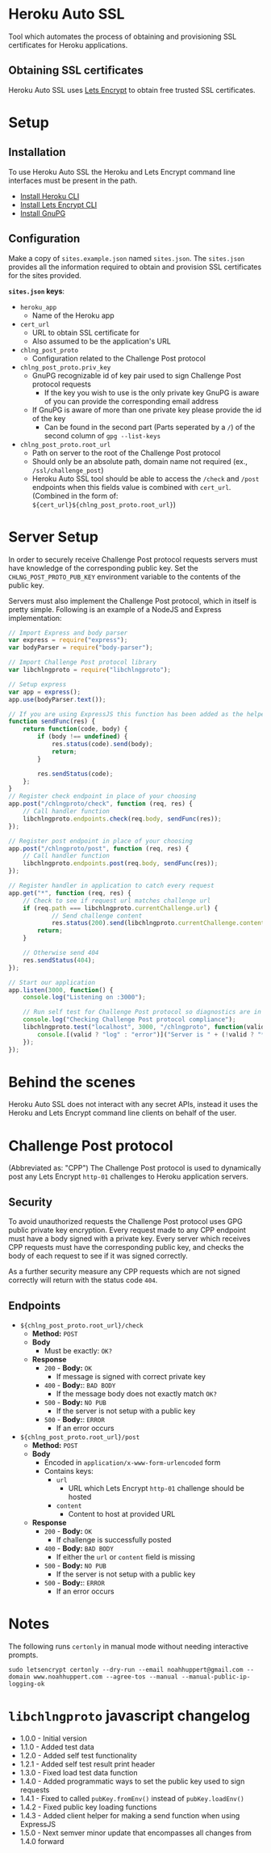 # Heroku Auto SSL
Tool which automates the process of obtaining and provisioning SSL certificates for Heroku applications.

## Obtaining SSL certificates
Heroku Auto SSL uses [Lets Encrypt](https://letsencrypt.org/) to obtain free trusted SSL certificates.

# Setup
## Installation
To use Heroku Auto SSL the Heroku and Lets Encrypt command line interfaces must be present in the path.

- [Install Heroku CLI](https://devcenter.heroku.com/articles/heroku-command-line)
- [Install Lets Encrypt CLI](https://certbot.eff.org)
- [Install GnuPG](https://www.gnupg.org/download/index.html)

## Configuration
Make a copy of `sites.example.json` named `sites.json`.
The `sites.json` provides all the information required to obtain and provision SSL certificates for the sites provided.

**`sites.json` keys**:
- `heroku_app`
    - Name of the Heroku app
- `cert_url`
    - URL to obtain SSL certificate for
    - Also assumed to be the application's URL
- `chlng_post_proto`
    - Configuration related to the Challenge Post protocol
- `chlng_post_proto.priv_key`
    - GnuPG recognizable id of key pair used to sign Challenge Post protocol requests
        - If the key you wish to use is the only private key GnuPG is aware of you can provide the corresponding email address
	- If GnuPG is aware of more than one private key please provide the id of the key
	    - Can be found in the second part (Parts seperated by a `/`) of the second column of `gpg --list-keys`
- `chlng_post_proto.root_url`
    - Path on server to the root of the Challenge Post protocol
    - Should only be an absolute path, domain name not required (ex., `/ssl/challenge_post`)
    - Heroku Auto SSL tool should be able to access the `/check` and `/post` endpoints when this fields value is
    combined with `cert_url`. (Combined in the form of: `${cert_url}${chlng_post_proto.root_url}`)

# Server Setup
In order to securely receive Challenge Post protocol requests servers must have knowledge of the corresponding public
key. Set the `CHLNG_POST_PROTO_PUB_KEY` environment variable to the contents of the public key.

Servers must also implement the Challenge Post protocol, which in itself is pretty simple. Following is an example of a
NodeJS and Express implementation:

```js
// Import Express and body parser
var express = require("express");
var bodyParser = require("body-parser");

// Import Challenge Post protocol library
var libchlngproto = require("libchlngproto");

// Setup express
var app = express();
app.use(bodyParser.text());

// If you are using ExpressJS this function has been added as the helper `libchlngproto.clientHelpers.makeSendFuncExpress(res)`.
function sendFunc(res) {
	return function(code, body) {
		if (body !== undefined) {
			res.status(code).send(body);
			return;
		}

		res.sendStatus(code);
	};
}
// Register check endpoint in place of your choosing
app.post("/chlngproto/check", function (req, res) {
    // Call handler function
    libchlngproto.endpoints.check(req.body, sendFunc(res));
});

// Register post endpoint in place of your choosing
app.post("/chlngproto/post", function (req, res) {
    // Call handler function
    libchlngproto.endpoints.post(req.body, sendFunc(res));
});

// Register handler in application to catch every request
app.get("*", function (req, res) {
    // Check to see if request url matches challenge url
    if (req.path === libchlngproto.currentChallenge.url) {
            // Send challenge content
            res.status(200).send(libchlngproto.currentChallenge.content);
	    return;
    }

    // Otherwise send 404
    res.sendStatus(404);
});

// Start our application
app.listen(3000, function() {
	console.log("Listening on :3000");

	// Run self test for Challenge Post protocol so diagnostics are in log for future use
	console.log("Checking Challenge Post protocol compliance");
	libchlngproto.test("localhost", 3000, "/chlngproto", function(valid, results) {
        console.[(valid ? "log" : "error")]("Server is " + (!valid ? "**not** " : "") + "Challenge Post protocol compliant");
	});
});
```

# Behind the scenes
Heroku Auto SSL does not interact with any secret APIs, instead it uses the Heroku and Lets Encrypt command line
clients on behalf of the user.

# Challenge Post protocol
(Abbreviated as: "CPP")
The Challenge Post protocol is used to dynamically post any Lets Encrypt `http-01` challenges to Heroku application
servers.

## Security
To avoid unauthorized requests the Challenge Post protocol uses GPG public private key encryption. Every request made to
any CPP endpoint must have a body signed with a private key. Every server which receives CPP requests must have the
corresponding public key, and checks the body of each request to see if it was signed correctly.

As a further security measure any CPP requests which are not signed correctly will return with the status code `404`.

## Endpoints
- `${chlng_post_proto.root_url}/check`
    - **Method:** `POST`
    - **Body**
        - Must be exactly: `OK?`
    - **Response**
        - `200` - **Body:** `OK`
            - If message is signed with correct private key
        - `400` - **Body:**: `BAD BODY`
            - If the message body does not exactly match `OK?`
        - `500` - **Body:** `NO PUB`
            - If the server is not setup with a public key
        - `500` - **Body:**: `ERROR`
            - If an error occurs
- `${chlng_post_proto.root_url}/post`
    - **Method:** `POST`
    - **Body**
        - Encoded in `application/x-www-form-urlencoded` form
        - Contains keys:
            - `url`
                - URL which Lets Encrypt `http-01` challenge should be hosted
            - `content`
                - Content to host at provided URL
    - **Response**
        - `200` - **Body:** `OK`
            - If challenge is successfully posted
        - `400` - **Body:** `BAD BODY`
            - If either the `url` or `content` field is missing
        - `500` - **Body:** `NO PUB`
            - If the server is not setup with a public key
        - `500` - **Body:**: `ERROR`
            - If an error occurs

# Notes
The following runs `certonly` in manual mode without needing interactive prompts.  

```
sudo letsencrypt certonly --dry-run --email noahhuppert@gmail.com --domain www.noahhuppert.com --agree-tos --manual --manual-public-ip-logging-ok
```

# `libchlngproto` javascript changelog
- 1.0.0 - Initial version
- 1.1.0 - Added test data
- 1.2.0 - Added self test functionality
- 1.2.1 - Added self test result print header
- 1.3.0 - Fixed load test data function
- 1.4.0 - Added programmatic ways to set the public key used to sign requests
- 1.4.1 - Fixed to called `pubKey.fromEnv()` instead of `pubKey.loadEnv()`
- 1.4.2 - Fixed public key loading functions
- 1.4.3 - Added client helper for making a send function when using ExpressJS
- 1.5.0 - Next semver minor update that encompasses all changes from 1.4.0 forward
